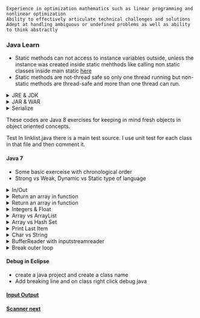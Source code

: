```
Experience in optimization mathematics such as linear programming and nonlinear optimization
Ability to effectively articulate technical challenges and solutions Adept at handling ambiguous or undefined problems as well as ability to think abstractly
```

### Java Learn

* Static methods can not access to instance variables outside, unless the instance was created inside static mehthods like calling non static classes inside main static [here](https://www.quora.com/What-is-the-difference-between-static-and-non-static-methods-memory-allocation-in-java)
* Static methods are not-thread safe so only one thread running but non-static methods are thread-safe and more than one thread can run. 

<details>
           <summary>JRE & JDK </summary>
             <p>JRE includes a Java Virtual Machine (JVM) which allow to java run on all platforms. JRE required to run an application so end users only required to install it but JDK provide tools for us to build an app so normally developers install JDK and JDK includes JRE </p>
           <P> When create a source code in order to running we need JDK. We feed up source code into JDK and produce Java application. Java is not like C which when you compile then you can run it. JDK produces `ByteCode` which is an abstraction platform independent and only JRE provides what Bytecode needs to execute on any host environment 
           </p>
</details>
<details> 
           <summary> JAR & WAR</summary>  
  
 * WAR(Web Application Archive) files are for web applicaitons. JAR(Java Archive) files can be saved as any format but WAR files are created from Servlets. WAR has a WEB-INF/lib directory, xml and classes.  
 * EJB are packed as JAR files whereas web modules are packaged as WAR files which contains JSP files
</details>
<details>
           <summary> Serialize </summary>
           
* To serialize an object means to convert its state to a byte stream so that the byte stream can be reverted back into a copy of the object.            
</details>

These codes are Java 8 exercises for keeping in mind fresh objects in object oriented concepts. 

Test
In linklist.java there is a main test source. I use unit test for each class in that file and then comment it.

#### Java 7
* Some basic exerceise with chronological order 
* Strong vs Weak, Dynamic vs Static type of language

<details>
           <summary>In/Out </summary>
           
           
```java
 Scanner in = new Scanner(System.in); int a; a = in.nextInt();
 System.out.println(sum);
 int n = in.nextInt(); int[] ar = new int[n]; // define an array with size of n
 long input = in.nextLong();
 float myFloat = 2.001f;
```
 </details>


<details>
           <summary>Return an array in function </summary>

```java 
static int[] solve(int a) {} // this returns an array 
static int Sum(int n, int[] ar) {} // return an integer
```
</details>
<details>
           <summary>Return an array in function </summary>
           
           
* initialize array
```java
int[] series = {4,2};
long[] ar = new long[n];
int[] ar = new int[n];
int a[][] = new int[n][n];
```
</details>
<details>
           <summary>Integers & Float </summary>

* integer numbsers are 32-bit so the range is `(-2^31, 2^31 -1)` therefore a number like `5123456789` is bigger than `2147483647` or two power 31 so we need long type.
* To represent decimal numbsrs with 2 decimal floats 
```java
System.out.printf("%.2f", val);
```
#### 1.3333334
* To create fraction numbers use double format which give you a big decimal result
```java
double frac = 1.0000/n;
```
* But you are able to display them as float numbers as below with `6` decimal numbers
```java
System.out.printf("%.6f",frac);  System.out.printf("%n");
```
* %n is used for next line in printf 
##### 64 bits numbers
* To avoid stackover felow with big numbres we use double numbers, and to present them still use float as below
```java
double[] result={0,0};
System.out.printf("%.0f", result[0]);
```
* Result is an array may contain big numbers, print with 0 decimal numbers
</details>
<details>
           <summary>Array vs ArrayList </summary>
* ArrayList has a set of methods to access elements and modify them. Array is a fixed size data structure while ArrayList is not. One need not to mention the size of Arraylist while creating its object.
* The size of array is immutable in java, it means after we created we can not change it, however we can have different collection as

```java
List<Integer> myList = new ArrayList<Integer>();
myList.add(5);
myList.add(7);
```
</details>

<details>
           <summary>Array vs Hash Set </summary>

* Hash Set have unique value and you have O(1) `cotains` 
* Array are does not ensure there are duplicates `contains` is O(n)

####  Travers a List 
* Convert Array to ArrayList and to Set (hash)
```java
 Integer[] A = {-1,-2,1,3,6,43};
 List<Integer> assetList = Arrays.asList(A); // to arraylist
 Set<Integer> set = new HashSet<Integer>(assetList); // to Set
 set.contains(-2) // true 
```

* With a wrapper method
```java
public void addMember(Integer x) {
    myList.add(x);
};
```
* with a trick you can add item to an array with fixed size only if you copy it like:
```java
public static void main(String[] args) {
    int[] series = {4,2}; series = addElement(series, 1);
}
static int[] addElement(int[] a, int e) {
    a  = Arrays.copyOf(a, a.length + 1); a[a.length - 1] = e;
    return a;
}
```
</details>

<details>
           <summary> Print Last Item </summary>
           
* Only for the last item it prints "end!"
```java
for (int i = 0; i < result.length; i++) {
            System.out.print(result[i] + (i != result.length - 1 ? " " : "end!")); }
```
</details>

<details>
           <summary> Char vs String </summary>

* find charAt from string and split
```java
String[] res = s.split('-');
char mil = s.charAt(8);
```
* To compare Char and one charactor
```java
mil == 'p' // it is true
mil == "p" // it assumes p as string not char!
```
</details>
<details>
           <summary> BufferReader with inputstreamreader </summary>

* Allows to read line by line from user inputs or from a txt file and has autoclose. Bufferreader has `readLine` function and since it doesnt have close tag so we have to put it inside try catch as below from [link](https://docs.oracle.com/javase/7/docs/api/java/io/InputStreamReader.html)
```java
import java.io.*;
public static void main(String[] args) {

try (BufferedReader br = new BufferedReader(new InputStreamReader(System.in))) {
    System.out.println("you typed:"+ br.readLine()); //return line by line, read() return ascii code
    	}
catch(IOException e)
   {
       System.out.print(e.getMessage());
    }
 }
```
</details>
<details>
           <summary>Break outer loop </summary>

* This code breaks only inside loop if you want to break outer loop check [this](https://stackoverflow.com/questions/886955/breaking-out-of-nested-loops-in-java) linke
```java
for (Type type : types) {
    for (Type t : types2) {
         if (some condition) {
             // Do something and break...
             break; // Breaks out of the inner loop
         }
    }
}
```
</details>


#### Debug in Eclipse
* create a java project and create a class name 
* Add breaking line and on class right click debug java

#### [Input Output](https://www.tutorialspoint.com/java/io/index.htm) 
#### [Scanner next](https://www.javatpoint.com/Scanner-class)


